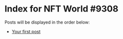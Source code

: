 # Index for NFT World #9308
Posts will be displayed in the order below:

- [Your first post](./001-first.md)

